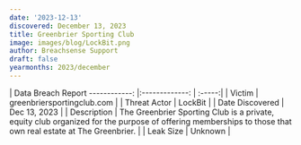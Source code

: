 ```yaml
---
date: '2023-12-13'
discovered: December 13, 2023
title: Greenbrier Sporting Club
image: images/blog/LockBit.png
author: Breachsense Support
draft: false
yearmonths: 2023/december
---
```



| Data Breach Report
------------:     |:-------------:    | :-----:|
| Victim      | greenbriersportingclub.com      | 
| Threat Actor      | LockBit      | 
| Date Discovered      | Dec 13, 2023      | 
| Description      | The Greenbrier Sporting Club is a private, equity club organized for the purpose of offering memberships to those that own real estate at The Greenbrier.      | 
| Leak Size      | Unknown      | 

